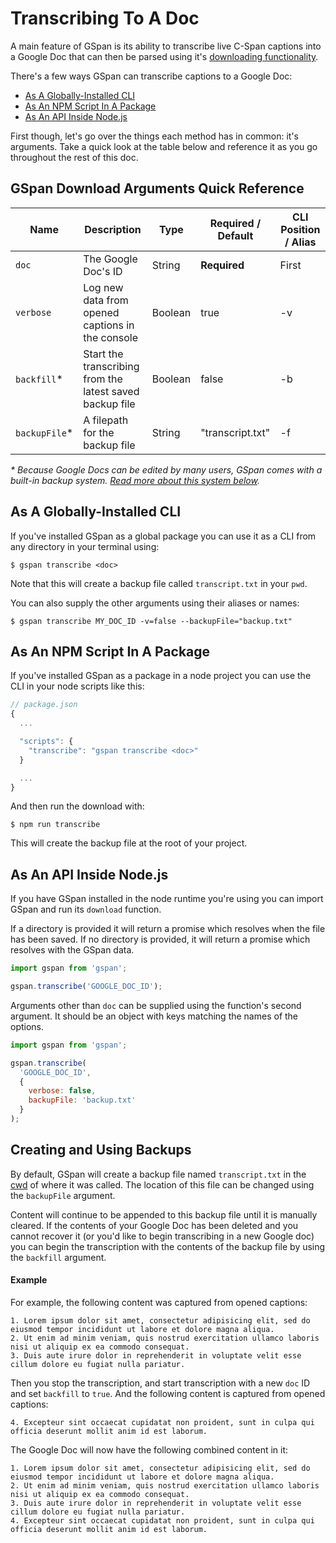 # Transcribing To A Doc

A main feature of GSpan is its ability to transcribe live C-Span captions into a Google Doc that can then be parsed using it's [downloading functionality](DownloadingADoc.md).

There's a few ways GSpan can transcribe captions to a Google Doc:

- [As A Globally-Installed CLI](#as-a-globally-installed-cli)
- [As An NPM Script In A Package](#as-an-npm-script-in-a-package)
- [As An API Inside Node.js](#as-an-api-inside-nodejs)

First though, let's go over the things each method has in common: it's arguments. Take a quick look at the table below and reference it as you go throughout the rest of this doc.


## GSpan Download Arguments Quick Reference

| Name | Description | Type | Required / Default | CLI Position / Alias |
| ---|---| ---| --- | --- |
| `doc` | The Google Doc's ID | String | **Required** | First
| `verbose` | Log new data from opened captions in the console | Boolean | true | -v
| `backfill`*| Start the transcribing from the latest saved backup file  | Boolean | false | -b |
| `backupFile`* | A filepath for the backup file | String | "transcript.txt" | -f |

<em>* Because Google Docs can be edited by many users, GSpan comes with a built-in backup system. [Read more about this system below](#creating-and-using-backups).</em>

## As A Globally-Installed CLI
If you've installed GSpan as a global package you can use it as a CLI from any directory in your terminal using:

```
$ gspan transcribe <doc>
```

Note that this will create a backup file called `transcript.txt` in your `pwd`.

You can also supply the other arguments using their aliases or names:

```
$ gspan transcribe MY_DOC_ID -v=false --backupFile="backup.txt"
```

## As An NPM Script In A Package
If you've installed GSpan as a package in a node project you can use the CLI in your node scripts like this:

```javascript
// package.json
{
  ...

  "scripts": {
    "transcribe": "gspan transcribe <doc>"
  }

  ...
}
```

And then run the download with:

```
$ npm run transcribe
```

This will create the backup file at the root of your project.

## As An API Inside Node.js
If you have GSpan installed in the node runtime you're using you can import GSpan and run its `download` function.

If a directory is provided it will return a promise which resolves when the file has been saved. If no directory is provided, it will return a promise which resolves with the GSpan data.

```javascript
import gspan from 'gspan';

gspan.transcribe('GOOGLE_DOC_ID');

```

Arguments other than `doc` can be supplied using the function's second argument. It should be an object with keys matching the names of the options.

```javascript
import gspan from 'gspan';

gspan.transcribe(
  'GOOGLE_DOC_ID',
  {
    verbose: false,
    backupFile: 'backup.txt'
  }
);

```

## Creating and Using Backups
By default, GSpan will create a backup file named `transcript.txt` in the [cwd](https://nodejs.org/api/process.html#process_process_cwd) of where it was called. The location of this file can be changed using the `backupFile` argument.

Content will continue to be appended to this backup file until it is manually cleared. If the contents of your Google Doc has been deleted and you cannot recover it (or you'd like to begin transcribing in a new Google doc) you can begin the transcription with the contents of the backup file by using the `backfill` argument.

#### Example

For example, the following content was captured from opened captions:

```
1. Lorem ipsum dolor sit amet, consectetur adipisicing elit, sed do eiusmod tempor incididunt ut labore et dolore magna aliqua.
2. Ut enim ad minim veniam, quis nostrud exercitation ullamco laboris nisi ut aliquip ex ea commodo consequat.
3. Duis aute irure dolor in reprehenderit in voluptate velit esse cillum dolore eu fugiat nulla pariatur.
```

Then you stop the transcription, and start transcription with a new `doc` ID and set `backfill` to `true`. And the following content is captured from opened captions:

```
4. Excepteur sint occaecat cupidatat non proident, sunt in culpa qui officia deserunt mollit anim id est laborum.
```

The Google Doc will now have the following combined content in it:

```
1. Lorem ipsum dolor sit amet, consectetur adipisicing elit, sed do eiusmod tempor incididunt ut labore et dolore magna aliqua.
2. Ut enim ad minim veniam, quis nostrud exercitation ullamco laboris nisi ut aliquip ex ea commodo consequat.
3. Duis aute irure dolor in reprehenderit in voluptate velit esse cillum dolore eu fugiat nulla pariatur.
4. Excepteur sint occaecat cupidatat non proident, sunt in culpa qui officia deserunt mollit anim id est laborum.
```
